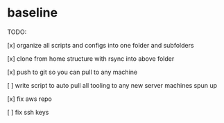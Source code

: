 # baseline

TODO:

[x] organize all scripts and configs into one folder and subfolders

[x] clone from home structure with rsync into above folder

[x] push to git so you can pull to any machine

[ ] write script to auto pull all tooling to any new server machines spun up

[x] fix aws repo

[ ] fix ssh keys
